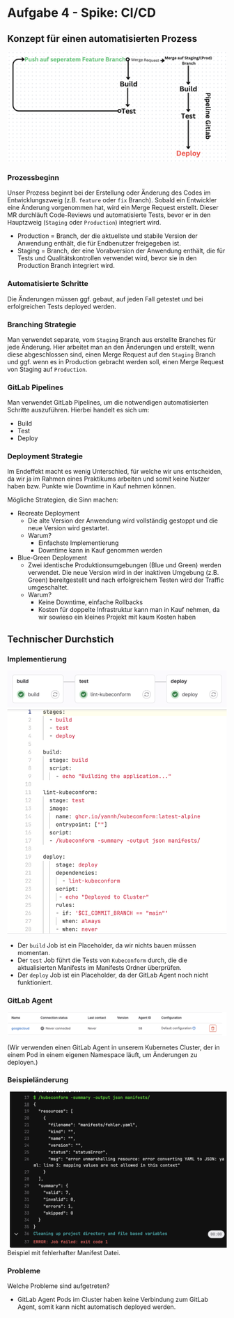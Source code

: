 # Aufgabe 4 - Spike: CI/CD

## Konzept für einen automatisierten Prozess
![Prozess](Prozess.png)

### Prozessbeginn
Unser Prozess beginnt bei der Erstellung oder Änderung des Codes im Entwicklungszweig (z.B. `feature` oder `fix` Branch). Sobald ein Entwickler eine Änderung vorgenommen hat, wird ein Merge Request erstellt. Dieser MR durchläuft Code-Reviews und automatisierte Tests, bevor er in den Hauptzweig (`Staging` oder `Production`) integriert wird.
- Production = Branch, der die aktuellste und stabile Version der Anwendung enthält, die für Endbenutzer freigegeben ist.
- Staging = Branch, der eine Vorabversion der Anwendung enthält, die für Tests und Qualitätskontrollen verwendet wird, bevor sie in den Production Branch integriert wird.

### Automatisierte Schritte
Die Änderungen müssen ggf. gebaut, auf jeden Fall getestet und bei erfolgreichen Tests deployed werden.

### Branching Strategie
Man verwendet separate, vom `Staging` Branch aus erstellte Branches für jede Änderung. Hier arbeitet man an den Änderungen und erstellt, wenn diese abgeschlossen sind, einen Merge Request auf den `Staging` Branch und ggf. wenn es in Production gebracht werden soll, einen Merge Request von Staging auf `Production`.

### GitLab Pipelines
Man verwendet GitLab Pipelines, um die notwendigen automatisierten Schritte auszuführen. Hierbei handelt es sich um:
- Build
- Test
- Deploy

### Deployment Strategie
Im Endeffekt macht es wenig Unterschied, für welche wir uns entscheiden, da wir ja im Rahmen eines Praktikums arbeiten und somit keine Nutzer haben bzw. Punkte wie Downtime in Kauf nehmen können.

Mögliche Strategien, die Sinn machen:
- Recreate Deployment
    - Die alte Version der Anwendung wird vollständig gestoppt und die neue Version wird gestartet.
    - Warum?
        - Einfachste Implementierung
        - Downtime kann in Kauf genommen werden
- Blue-Green Deployment
    - Zwei identische Produktionsumgebungen (Blue und Green) werden verwendet. Die neue Version wird in der inaktiven Umgebung (z.B. Green) bereitgestellt und nach erfolgreichem Testen wird der Traffic umgeschaltet.
    - Warum?
        - Keine Downtime, einfache Rollbacks
        - Kosten für doppelte Infrastruktur kann man in Kauf nehmen, da wir sowieso ein kleines Projekt mit kaum Kosten haben
        
## Technischer Durchstich

### Implementierung
![Pipeline](Pipeline.png)
![Pipeline Text](Pipeline_File.png)
- Der `build` Job ist ein Placeholder, da wir nichts bauen müssen momentan.
- Der `test` Job führt die Tests von `Kubeconform` durch, die die aktualisierten Manifests im Manifests Ordner überprüfen.
- Der `deploy` Job ist ein Placeholder, da der GitLab Agent noch nicht funktioniert.

### GitLab Agent
![GitLab Agent](gitlabagent.png)

(Wir verwenden einen GitLab Agent in unserem Kubernetes Cluster, der in einem Pod in einem eigenen Namespace läuft, um Änderungen zu deployen.)

### Beispieländerung
![Test_Beispiel](Test_Beispiel.png)
Beispiel mit fehlerhafter Manifest Datei.

### Probleme
Welche Probleme sind aufgetreten?
- GitLab Agent Pods im Cluster haben keine Verbindung zum GitLab Agent, somit kann nicht automatisch deployed werden.
